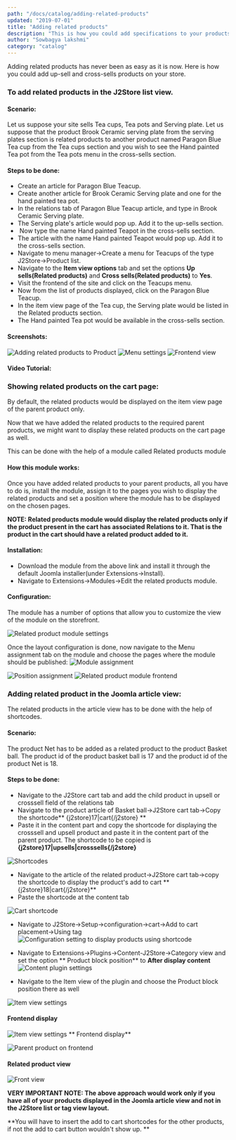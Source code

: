 ```yaml
---
path: "/docs/catalog/adding-related-products"
updated: "2019-07-01"
title: "Adding related products"
description: "This is how you could add specifications to your products"
author: "Sowbagya lakshmi"
category: "catalog"
---
```


Adding related products has never been as easy as it is now. Here is how you could add up-sell and cross-sells products on your store.

### To add related products in the J2Store list view.

#### Scenario: 

Let us suppose your site sells Tea cups, Tea pots and Serving plate. Let us suppose that the product Brook Ceramic serving plate from the serving plates section is related products to another product named Paragon Blue Tea cup from the Tea cups section and you wish to see the Hand painted Tea pot from the Tea pots menu in the cross-sells section. 

#### Steps to be done:

- Create an article for Paragon Blue Teacup.
- Create another article for Brook Ceramic Serving plate and one for the hand painted tea pot. 
- In the relations tab of Paragon Blue Teacup article, and type in Brook Ceramic Serving plate. 
- The Serving plate's article would pop up. Add it to the up-sells section.
-  Now type the name Hand painted Teapot in the cross-sells section.
- The article with the name Hand painted Teapot would pop up. Add it to the cross-sells section.
- Navigate to menu manager->Create a menu for Teacups of the type J2Store->Product list.
- Navigate to the **Item view options** tab and set the options **Up sells(Related products)** and **Cross sells(Related products)** to **Yes**.
- Visit the frontend of the site and click on the Teacups menu.
- Now from the list of products displayed, click on the Paragon Blue Teacup.
- In the item view page of the Tea cup, the Serving plate would be listed in the Related products section.
- The Hand painted Tea pot would be available in the cross-sells section.

#### Screenshots:

![Adding related products to Product](https://raw.githubusercontent.com/j2store/doc-images/master/catalog/adding-related-products/addingrelatedproducts-to-pro.png)
![Menu settings](https://raw.githubusercontent.com/j2store/doc-images/master/catalog/adding-related-products/addingrelatedproducts-menu-settings.png)
![Frontend view](https://raw.githubusercontent.com/j2store/doc-images/master/catalog/adding-related-products/frontendrelatedproducts.png)

#### Video Tutorial:

<videoembed src="X4QtLzaBPI0"></videoembed>

### Showing related products on the cart page:

By default, the related products would be displayed on the item view page of the parent product only.

Now that we have added the related products to the required parent products, we might want to display these related products on the cart page as well.

This can be done with the help of a module called <link-text url="https://www.j2store.org/extensions/modules/related-products-module.html" target="_blank" rel="noopener">Related products module</link-text>

#### How this module works:

Once you have added related products to your parent products, all you have to do is, install the module, assign it to the pages you wish to display the related products and set a position where the module has to be displayed on the chosen pages.

**NOTE: Related products module would display the related products only if the product present in the cart has associated Relations to it. That is the product in the cart should have a related product added to it.**

#### Installation:

- Download the module from the above link and install it through the default Joomla installer(under Extensions->Install).
- Navigate to Extensions->Modules->Edit the related products module.

#### Configuration:

The module has a number of options that allow you to customize the view of the module on the storefront.

![Related product module settings](https://raw.githubusercontent.com/j2store/doc-images/master/catalog/adding-related-products/rel-pro-mod-settings.png)

Once the layout configuration is done, now navigate to the Menu assignment tab on the module and choose the pages where the module should be published:
![Module assignment](https://raw.githubusercontent.com/j2store/doc-images/master/catalog/adding-related-products/module-assignment.png)

![Position assignment](https://raw.githubusercontent.com/j2store/doc-images/master/catalog/adding-related-products/position-assignment.png)
![Related product module frontend](https://raw.githubusercontent.com/j2store/doc-images/master/catalog/adding-related-products/rel-pro-mod-frontend.png)

### Adding related product in the Joomla article view:

The related products in the article view has to be done with the help of <link-text url="http://docs.j2store.org/catalog/short-codes" target="_blank" rel="noopener">shortcodes.</link-text>

#### Scenario:
The product Net has to be added as a related product to the product Basket ball. The product id of the product basket ball is 17 and the product id of the product Net is 18.

#### Steps to be done:

- Navigate to the J2Store cart tab and add the child product in upsell or crosssell field of the relations tab 
- Navigate to the product article of Basket ball->J2Store cart tab->Copy the shortcode**	{j2store}17\|cart{/j2store}	**
- Paste it in the content part and copy the shortcode for displaying the crosssell and upsell product and paste it in the content part of the parent product. The shortcode to be copied is **{j2store}17\|upsells\|crosssells{/j2store}**

![Shortcodes](https://raw.githubusercontent.com/j2store/doc-images/master/catalog/adding-related-products/rel-pro-addding-content.png)
- Navigate to the article of the related product->J2Store cart tab->copy the shortcode to display the product's add to cart
 **	{j2store}18\|cart{/j2store}**
- Paste the shortcode at the content tab

![Cart shortcode](https://raw.githubusercontent.com/j2store/doc-images/master/catalog/adding-related-products/cart-shortcode.png)

- Navigate to J2Store->Setup->configuration->cart->Add to cart placement->Using tag
![Configuration setting to display products using shortcode](https://raw.githubusercontent.com/j2store/doc-images/master/catalog/adding-related-products/shortcode-configuration.png)

- Navigate to Extensions->Plugins->Content-J2Store->Category view and set the option ** Product block position** to **After display content**
![Content plugin settings](https://raw.githubusercontent.com/j2store/doc-images/master/catalog/adding-related-products/content-plugin-config.png)
- Navigate to the Item view of the plugin and choose the Product block position there as well

![Item view settings](https://raw.githubusercontent.com/j2store/doc-images/master//catalog/adding-related-products/content-plugin-item-view.png)
#### Frontend display

![Item view settings](https://raw.githubusercontent.com/j2store/doc-images/master/catalog/adding-related-products/content-plugin-item-view.png)
** Frontend display**


![Parent product on frontend](https://raw.githubusercontent.com/j2store/doc-images/master/catalog/adding-related-products/frontend-parent-pro.png)

#### Related product view

![Front view](https://raw.githubusercontent.com/j2store/doc-images/master/catalog/adding-related-products/rel-pro-view-front.png)

**VERY IMPORTANT NOTE: The above approach would work only if you have all of your products displayed in the Joomla article view and not in the J2Store list or tag view layout.**

**You will have to insert the add to cart shortcodes for the other products, if not the add to cart button wouldn't show up. **


